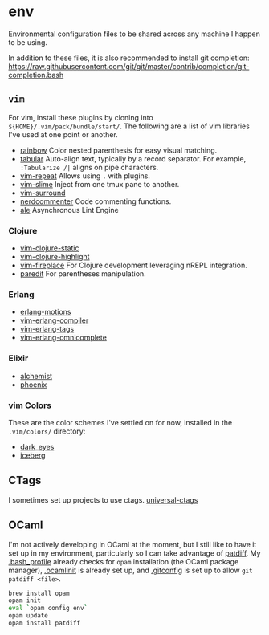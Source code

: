# env

Environmental configuration files to be shared across any machine I happen to be using.

In addition to these files, it is also recommended to install git completion:
https://raw.githubusercontent.com/git/git/master/contrib/completion/git-completion.bash


## `vim`

For vim, install these plugins by cloning into
`${HOME}/.vim/pack/bundle/start/`. The following are a list of vim libraries
I've used at one point or another.

* [rainbow](https://github.com/luochen1990/rainbow.git) Color nested
  parenthesis for easy visual matching.
* [tabular](https://github.com/godlygeek/tabular.git) Auto-align text,
  typically by a record separator. For example, `:Tabularize /|` aligns on
  pipe characters.
* [vim-repeat](https://github.com/tpope/vim-repeat.git) Allows using `.` with
  plugins.
* [vim-slime](https://github.com/jpalardy/vim-slime.git) Inject from one tmux
  pane to another.
* [vim-surround](https://github.com/tpope/vim-surround.git)
* [nerdcommenter](https://github.com/scrooloose/nerdcommenter.git) Code
  commenting functions.
* [ale](https://github.com/w0rp/ale.git) Asynchronous Lint Engine

### Clojure
* [vim-clojure-static](https://github.com/guns/vim-clojure-static.git)
* [vim-clojure-highlight](https://github.com/guns/vim-clojure-highlight)
* [vim-fireplace](https://github.com/tpope/vim-fireplace.git) For Clojure
  development leveraging nREPL integration.
* [paredit](https://github.com/kovisoft/paredit.git) For parentheses
  manipulation.

### Erlang
* [erlang-motions](https://github.com/edkolev/erlang-motions.vim.git)
* [vim-erlang-compiler](https://github.com/vim-erlang/vim-erlang-compiler.git)
* [vim-erlang-tags](https://github.com/vim-erlang/vim-erlang-tags.git)
* [vim-erlang-omnicomplete](https://github.com/vim-erlang/vim-erlang-omnicomplete.git)

### Elixir
* [alchemist](https://github.com/slashmili/alchemist.vim.git)
* [phoenix](https://github.com/c-brenn/phoenix.vim.git)


### vim Colors

These are the color schemes I've settled on for now, installed in the
`.vim/colors/` directory:
* [dark_eyes](https://github.com/bf4/vim-dark_eyes)
* [iceberg](https://github.com/cocopon/iceberg.vim)


## CTags

I sometimes set up projects to use ctags.
[universal-ctags](https://github.com/universal-ctags/ctags)


## OCaml

I'm not actively developing in OCaml at the moment, but I still like to have
it set up in my environment, particularly so I can take advantage of
[patdiff](https://github.com/janestreet/patdiff). My
[.bash_profile](.bash_profile) already checks for `opam` installation (the
OCaml package manager), [.ocamlinit](.ocamlinit) is already set up, and
[.gitconfig](.gitconfig) is set up to allow `git patdiff <file>`.

```bash
brew install opam
opam init
eval `opam config env`
opam update
opam install patdiff
```
